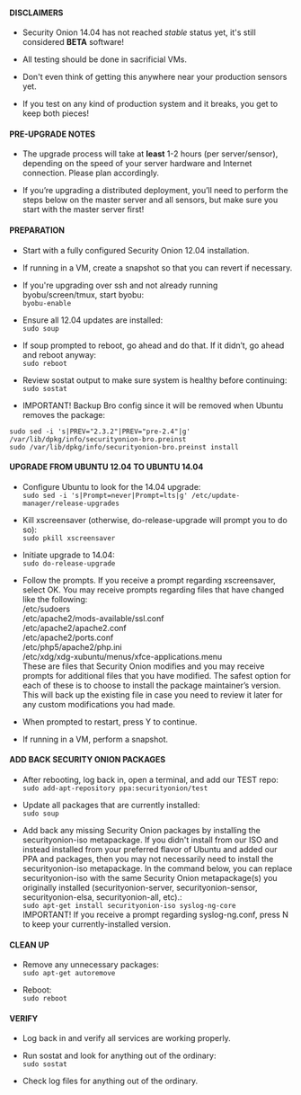 #### DISCLAIMERS

* Security Onion 14.04 has not reached *stable* status yet, it's still considered **BETA** software!

* All testing should be done in sacrificial VMs.

* Don't even think of getting this anywhere near your production sensors yet.

* If you test on any kind of production system and it breaks, you get to keep both pieces!

#### PRE-UPGRADE NOTES

* The upgrade process will take at **least** 1-2 hours (per server/sensor), depending on the speed of your server hardware and Internet connection.  Please plan accordingly.

* If you’re upgrading a distributed deployment, you’ll need to perform the steps below on the master server and all sensors, but make sure you start with the master server first!

#### PREPARATION
* Start with a fully configured Security Onion 12.04 installation.
* If running in a VM, create a snapshot so that you can revert if necessary.
* If you're upgrading over ssh and not already running byobu/screen/tmux, start byobu:  
`byobu-enable`

* Ensure all 12.04 updates are installed:  
`sudo soup`

* If soup prompted to reboot, go ahead and do that.  If it didn’t, go
ahead and reboot anyway:  
`sudo reboot`

* Review sostat output to make sure system is healthy before continuing:  
`sudo sostat`

* IMPORTANT! Backup Bro config since it will be removed when Ubuntu removes the package:  
```
sudo sed -i 's|PREV="2.3.2"|PREV="pre-2.4"|g' /var/lib/dpkg/info/securityonion-bro.preinst
sudo /var/lib/dpkg/info/securityonion-bro.preinst install
```

#### UPGRADE FROM UBUNTU 12.04 TO UBUNTU 14.04

* Configure Ubuntu to look for the 14.04 upgrade:  
`sudo sed -i 's|Prompt=never|Prompt=lts|g' /etc/update-manager/release-upgrades`

* Kill xscreensaver (otherwise, do-release-upgrade will prompt you to do so):  
`sudo pkill xscreensaver`

* Initiate upgrade to 14.04:  
`sudo do-release-upgrade`

* Follow the prompts. If you receive a prompt regarding xscreensaver, select OK. You may receive prompts regarding files that have changed like the following:  
/etc/sudoers  
/etc/apache2/mods-available/ssl.conf  
/etc/apache2/apache2.conf  
/etc/apache2/ports.conf  
/etc/php5/apache2/php.ini  
/etc/xdg/xdg-xubuntu/menus/xfce-applications.menu  
These are files that Security Onion modifies and you may receive prompts for additional files that you have modified. The safest option for each of these is to choose to install the package maintainer’s version. This will back up the existing file in case you need to review it later for any custom modifications you had made.  
* When prompted to restart, press Y to continue.
* If running in a VM, perform a snapshot.

#### ADD BACK SECURITY ONION PACKAGES

* After rebooting, log back in, open a terminal, and add our TEST repo:  
`sudo add-apt-repository ppa:securityonion/test`

* Update all packages that are currently installed:  
`sudo soup`

* Add back any missing Security Onion packages by installing the securityonion-iso metapackage.  If you didn't install from our ISO and instead installed from your preferred flavor of Ubuntu and added our PPA and packages, then you may not necessarily need to install the securityonion-iso metapackage. In the command below, you can replace securityonion-iso with the same Security Onion metapackage(s) you originally installed (securityonion-server, securityonion-sensor, securityonion-elsa, securityonion-all, etc).:  
`sudo apt-get install securityonion-iso syslog-ng-core`  
IMPORTANT! If you receive a prompt regarding syslog-ng.conf, press N to keep your currently-installed version.  

#### CLEAN UP

* Remove any unnecessary packages:  
`sudo apt-get autoremove`

* Reboot:  
`sudo reboot`

#### VERIFY

* Log back in and verify all services are working properly.

* Run sostat and look for anything out of the ordinary:  
`sudo sostat`

* Check log files for anything out of the ordinary.